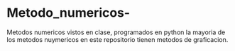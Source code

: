 # Metodo_numericos-
Metodos numericos vistos en clase, programados en python
la mayoria de los metodos nuymericos en este repositorio 
tienen metodos de graficacion.

